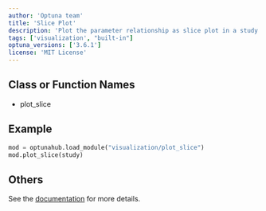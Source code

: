 ```yaml
---
author: 'Optuna team'
title: 'Slice Plot'
description: 'Plot the parameter relationship as slice plot in a study.'
tags: ['visualization', "built-in"]
optuna_versions: ['3.6.1']
license: 'MIT License'
---
```


## Class or Function Names
- plot_slice

## Example
```python
mod = optunahub.load_module("visualization/plot_slice")
mod.plot_slice(study)
```

## Others
See the [documentation](https://optuna.readthedocs.io/en/stable/reference/visualization/generated/optuna.visualization.plot_slice.html) for more details.
